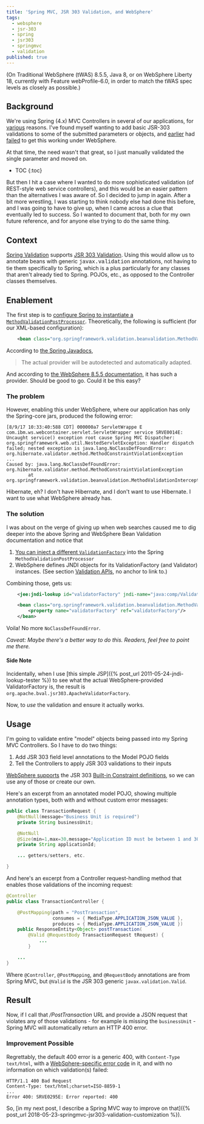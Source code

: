 ```yaml
---
title: 'Spring MVC, JSR 303 Validation, and WebSphere'
tags:
  - websphere
  - jsr-303
  - spring
  - jsr303
  - springmvc
  - validation
published: true
---
```

(On Traditional WebSphere (tWAS) 8.5.5, Java 8, or on WebSphere Liberty 18, currently with Feature webProfile-6.0, in order to match the tWAS spec levels as closely as possible.)

## Background

We're using Spring (4.x) MVC Controllers in several of our applications, for [various](https://web.archive.org/web/20181121133226/https://zeroturnaround.com/webframeworksindex/) reasons. I've found myself wanting to add basic JSR-303 validations to some of the submitted parameters or objects, and [earlier](https://www.ibm.com/developerworks/community/forums/html/threadTopic?id=ee47f46e-c56c-44e9-81be-0f94d4d3f1c5&ps=25) had [failed](https://stackoverflow.com/questions/45819588/jsr-303-validation-with-spring-mvc-on-websphere) to get this working under WebSphere.

At that time, the need wasn't that great, so I just manually validated the single parameter and moved on.

* TOC
{:toc}

But then I hit a case where I wanted to do more sophisticated validation (of REST-style web service controllers), and this would be an easier pattern than the alternatives I was aware of. So I decided to jump in again. After a bit more wrestling, I was starting to think nobody else had done this before, and I was going to have to give up, when I came across a clue that eventually led to success. So I wanted to document that, both for my own future reference, and for anyone else trying to do the same thing.

## Context

[Spring Validation](https://docs.spring.io/spring/docs/4.3.x/spring-framework-reference/html/validation.html#validation-beanvalidation) supports [JSR 303 Validation](http://beanvalidation.org/1.0/spec/). Using this would allow us to annotate beans with generic <span style="font-family:courier new,courier,monospace;">javax.validation</span> annotations, not having to tie them specifically to Spring, which is a plus particularly for any classes that aren't already tied to Spring. POJOs, etc., as opposed to the Controller classes themselves.

## Enablement

The first step is to [configure Spring to instantiate a `MethodValidationPostProcessor`](https://docs.spring.io/spring/docs/4.3.x/spring-framework-reference/html/validation.html#validation-beanvalidation-spring-method). Theoretically, the following is sufficient (for our XML-based configuration):
```xml
    <bean class="org.springframework.validation.beanvalidation.MethodValidationPostProcessor"/>
```
According to [the Spring Javadocs](https://docs.spring.io/spring/docs/4.3.16.RELEASE/javadoc-api/org/springframework/validation/beanvalidation/MethodValidationPostProcessor.html),

> The actual provider will be autodetected and automatically adapted.

And according to [the WebSphere 8.5.5 documentation](https://www.ibm.com/support/knowledgecenter/en/SSAW57_8.5.5/com.ibm.websphere.nd.multiplatform.doc/ae/cdat_beanval.html), it has such a provider. Should be good to go. Could it be this easy?

### The problem

However, enabling this under WebSphere, where our application has only the Spring-core jars, produced the following error:
```
[8/9/17 10:33:40:588 CDT] 000000a7 ServletWrappe E com.ibm.ws.webcontainer.servlet.ServletWrapper service SRVE0014E: Uncaught service() exception root cause Spring MVC Dispatcher: org.springframework.web.util.NestedServletException: Handler dispatch failed; nested exception is java.lang.NoClassDefFoundError: org.hibernate.validator.method.MethodConstraintViolationException  
...  
Caused by: java.lang.NoClassDefFoundError: org.hibernate.validator.method.MethodConstraintViolationException  
        at org.springframework.validation.beanvalidation.MethodValidationInterceptor.invoke(MethodValidationInterceptor.java:152)
```

Hibernate, eh? I don't have Hibernate, and I don't want to use Hibernate. I want to use what WebSphere already has.

### The solution

I was about on the verge of giving up when web searches caused me to dig deeper into the above Spring and WebSphere Bean Validation documentation and notice that

1.  [You can inject a different `ValidationFactory`](https://docs.spring.io/spring/docs/4.3.x/spring-framework-reference/html/validation.html#validation-beanvalidation-spring) into the Spring `MethodValidationPostProcessor`
2.  WebSphere defines JNDI objects for its ValidationFactory (and Validator) instances. (See section [Validation APIs](https://www.ibm.com/support/knowledgecenter/en/SSAW57_8.5.5/com.ibm.websphere.nd.multiplatform.doc/ae/cdat_beanval.html), no anchor to link to.)

Combining those, gets us:
```xml
    <jee:jndi-lookup id="validatorFactory" jndi-name="java:comp/ValidatorFactory" resource-ref="false"/>

    <bean class="org.springframework.validation.beanvalidation.MethodValidationPostProcessor">  
        <property name="validatorFactory" ref="validatorFactory"/>  
    </bean>
```
Voila! No more `NoClassDefFoundError`.

_Caveat: Maybe there's a better way to do this. Readers, feel free to point me there._

#### Side Note

Incidentally, when I use [this simple JSP]({% post_url 2011-05-24-jndi-lookup-tester %}) to see what the actual WebSphere-provided ValidatorFactory is, the result is `org.apache.bval.jsr303.ApacheValidatorFactory`.

Now, to _use_ the validation and ensure it actually works.

## Usage

I'm going to validate entire "model" objects being passed into my Spring MVC Controllers. So I have to do two things:

1.  Add JSR 303 field level annotations to the Model POJO fields
2.  Tell the Controllers to apply JSR 303 validations to their inputs

[WebSphere supports](https://www.ibm.com/support/knowledgecenter/en/SSAW57_8.5.5/com.ibm.websphere.nd.multiplatform.doc/ae/rdat_beanvalconstraints.html) the JSR 303 [Built-in Constraint definitions](http://beanvalidation.org/1.0/spec/#d0e5601), so we can use any of those or create our own.

Here's an excerpt from an annotated model POJO, showing multiple annotation types, both with and without custom error messages:
```java
public class TransactionRequest {  
    @NotNull(message="Business Unit is required")
    private String businessUnit;  

    @NotNull
    @Size(min=1,max=30,message="Application ID must be between 1 and 30 characters")
    private String applicationId;  

    ... getters/setters, etc.

}
``` 

And here's an excerpt from a Controller request-handling method that enables those validations of the incoming request:

```java
@Controller  
public class TransactionController {

    @PostMapping(path = "PostTransaction",  
                 consumes = { MediaType.APPLICATION_JSON_VALUE },  
                 produces = { MediaType.APPLICATION_JSON_VALUE })  
    public ResponseEntity<Object> postTransaction(  
        @Valid @RequestBody TransactionRequest tRequest) {  
            ...  
        }

    ...
}
```
Where `@Controller`, `@PostMapping`, and `@RequestBody` annotations are from Spring MVC, but `@Valid` is the JSR 303 generic `javax.validation.Valid`.

## Result

Now, if I call that _/PostTransaction_ URL and provide a JSON request that violates any of those validations - for example is missing the `businessUnit` - Spring MVC will automatically return an HTTP 400 error.

### Improvement Possible

Regrettably, the default 400 error is a generic 400, with `Content-Type text/html`, with a [WebSphere-specific error code](https://www.ibm.com/support/knowledgecenter/en/SSAW57_8.5.5/com.ibm.websphere.messages.doc/com.ibm.ws.webcontainer.resources.Messages.html) in it, and with no information on which validation(s) failed:
```
HTTP/1.1 400 Bad Request  
Content-Type: text/html;charset=ISO-8859-1  
...  
Error 400: SRVE0295E: Error reported: 400
````
So, [in my next post, I describe a Spring MVC way to improve on that]({% post_url 2018-05-23-springmvc-jsr303-validation-customization %}).
